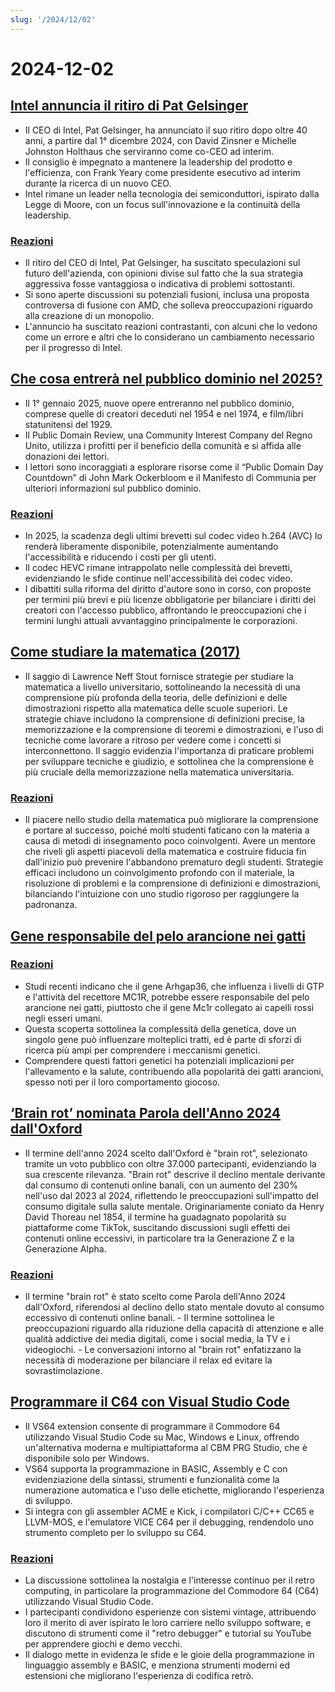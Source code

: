 ```yaml
---
slug: '/2024/12/02'
---
```


# 2024-12-02

## [Intel annuncia il ritiro di Pat Gelsinger](https://www.intel.com/content/www/us/en/newsroom/news/intel-ceo-news-dec-2024.html)

- Il CEO di Intel, Pat Gelsinger, ha annunciato il suo ritiro dopo oltre 40 anni, a partire dal 1° dicembre 2024, con David Zinsner e Michelle Johnston Holthaus che serviranno come co-CEO ad interim.
- Il consiglio è impegnato a mantenere la leadership del prodotto e l'efficienza, con Frank Yeary come presidente esecutivo ad interim durante la ricerca di un nuovo CEO.
- Intel rimane un leader nella tecnologia dei semiconduttori, ispirato dalla Legge di Moore, con un focus sull'innovazione e la continuità della leadership.

### [Reazioni](https://news.ycombinator.com/item?id=42296067)

- Il ritiro del CEO di Intel, Pat Gelsinger, ha suscitato speculazioni sul futuro dell'azienda, con opinioni divise sul fatto che la sua strategia aggressiva fosse vantaggiosa o indicativa di problemi sottostanti.
- Si sono aperte discussioni su potenziali fusioni, inclusa una proposta controversa di fusione con AMD, che solleva preoccupazioni riguardo alla creazione di un monopolio.
- L'annuncio ha suscitato reazioni contrastanti, con alcuni che lo vedono come un errore e altri che lo considerano un cambiamento necessario per il progresso di Intel.

## [Che cosa entrerà nel pubblico dominio nel 2025?](https://publicdomainreview.org/features/entering-the-public-domain/2025/)

- Il 1° gennaio 2025, nuove opere entreranno nel pubblico dominio, comprese quelle di creatori deceduti nel 1954 e nel 1974, e film/libri statunitensi del 1929.
- Il Public Domain Review, una Community Interest Company del Regno Unito, utilizza i profitti per il beneficio della comunità e si affida alle donazioni dei lettori.
- I lettori sono incoraggiati a esplorare risorse come il “Public Domain Day Countdown” di John Mark Ockerbloom e il Manifesto di Communia per ulteriori informazioni sul pubblico dominio.

### [Reazioni](https://news.ycombinator.com/item?id=42290448)

- In 2025, la scadenza degli ultimi brevetti sul codec video h.264 (AVC) lo renderà liberamente disponibile, potenzialmente aumentando l'accessibilità e riducendo i costi per gli utenti.
- Il codec HEVC rimane intrappolato nelle complessità dei brevetti, evidenziando le sfide continue nell'accessibilità dei codec video.
- I dibattiti sulla riforma del diritto d'autore sono in corso, con proposte per termini più brevi e più licenze obbligatorie per bilanciare i diritti dei creatori con l'accesso pubblico, affrontando le preoccupazioni che i termini lunghi attuali avvantaggino principalmente le corporazioni.

## [Come studiare la matematica (2017)](https://www.math.uh.edu/~dblecher/pf2.html)

- Il saggio di Lawrence Neff Stout fornisce strategie per studiare la matematica a livello universitario, sottolineando la necessità di una comprensione più profonda della teoria, delle definizioni e delle dimostrazioni rispetto alla matematica delle scuole superiori. Le strategie chiave includono la comprensione di definizioni precise, la memorizzazione e la comprensione di teoremi e dimostrazioni, e l'uso di tecniche come lavorare a ritroso per vedere come i concetti si interconnettono. Il saggio evidenzia l'importanza di praticare problemi per sviluppare tecniche e giudizio, e sottolinea che la comprensione è più cruciale della memorizzazione nella matematica universitaria.

### [Reazioni](https://news.ycombinator.com/item?id=42290996)

- Il piacere nello studio della matematica può migliorare la comprensione e portare al successo, poiché molti studenti faticano con la materia a causa di metodi di insegnamento poco coinvolgenti. Avere un mentore che riveli gli aspetti piacevoli della matematica e costruire fiducia fin dall'inizio può prevenire l'abbandono prematuro degli studenti. Strategie efficaci includono un coinvolgimento profondo con il materiale, la risoluzione di problemi e la comprensione di definizioni e dimostrazioni, bilanciando l'intuizione con uno studio rigoroso per raggiungere la padronanza.

## [Gene responsabile del pelo arancione nei gatti](https://www.science.org/content/article/gene-behind-orange-fur-cats-found-last)

### [Reazioni](https://news.ycombinator.com/item?id=42291386)

- Studi recenti indicano che il gene Arhgap36, che influenza i livelli di GTP e l'attività del recettore MC1R, potrebbe essere responsabile del pelo arancione nei gatti, piuttosto che il gene Mc1r collegato ai capelli rossi negli esseri umani.
- Questa scoperta sottolinea la complessità della genetica, dove un singolo gene può influenzare molteplici tratti, ed è parte di sforzi di ricerca più ampi per comprendere i meccanismi genetici.
- Comprendere questi fattori genetici ha potenziali implicazioni per l'allevamento e la salute, contribuendo alla popolarità dei gatti arancioni, spesso noti per il loro comportamento giocoso.

## [‘Brain rot’ nominata Parola dell'Anno 2024 dall'Oxford](https://corp.oup.com/news/brain-rot-named-oxford-word-of-the-year-2024/)

- Il termine dell'anno 2024 scelto dall'Oxford è "brain rot", selezionato tramite un voto pubblico con oltre 37.000 partecipanti, evidenziando la sua crescente rilevanza. "Brain rot" descrive il declino mentale derivante dal consumo di contenuti online banali, con un aumento del 230% nell'uso dal 2023 al 2024, riflettendo le preoccupazioni sull'impatto del consumo digitale sulla salute mentale. Originariamente coniato da Henry David Thoreau nel 1854, il termine ha guadagnato popolarità su piattaforme come TikTok, suscitando discussioni sugli effetti dei contenuti online eccessivi, in particolare tra la Generazione Z e la Generazione Alpha.

### [Reazioni](https://news.ycombinator.com/item?id=42292294)

- Il termine "brain rot" è stato scelto come Parola dell'Anno 2024 dall'Oxford, riferendosi al declino dello stato mentale dovuto al consumo eccessivo di contenuti online banali. - Il termine sottolinea le preoccupazioni riguardo alla riduzione della capacità di attenzione e alle qualità addictive dei media digitali, come i social media, la TV e i videogiochi. - Le conversazioni intorno al "brain rot" enfatizzano la necessità di moderazione per bilanciare il relax ed evitare la sovrastimolazione.

## [Programmare il C64 con Visual Studio Code](https://retrogamecoders.com/c64-visual-studio-code/)

- Il VS64 extension consente di programmare il Commodore 64 utilizzando Visual Studio Code su Mac, Windows e Linux, offrendo un'alternativa moderna e multipiattaforma al CBM PRG Studio, che è disponibile solo per Windows.
- VS64 supporta la programmazione in BASIC, Assembly e C con evidenziazione della sintassi, strumenti e funzionalità come la numerazione automatica e l'uso delle etichette, migliorando l'esperienza di sviluppo.
- Si integra con gli assembler ACME e Kick, i compilatori C/C++ CC65 e LLVM-MOS, e l'emulatore VICE C64 per il debugging, rendendolo uno strumento completo per lo sviluppo su C64.

### [Reazioni](https://news.ycombinator.com/item?id=42290861)

- La discussione sottolinea la nostalgia e l'interesse continuo per il retro computing, in particolare la programmazione del Commodore 64 (C64) utilizzando Visual Studio Code.
- I partecipanti condividono esperienze con sistemi vintage, attribuendo loro il merito di aver ispirato le loro carriere nello sviluppo software, e discutono di strumenti come il "retro debugger" e tutorial su YouTube per apprendere giochi e demo vecchi.
- Il dialogo mette in evidenza le sfide e le gioie della programmazione in linguaggio assembly e BASIC, e menziona strumenti moderni ed estensioni che migliorano l'esperienza di codifica retrò.

<head>
  <meta property="og:title" content="Intel annuncia il ritiro di Pat Gelsinger" />
  <meta property="og:type" content="website" />
  <meta property="og:image" content="https://og.cho.sh/api/og/?title=Intel%20annuncia%20il%20ritiro%20di%20Pat%20Gelsinger&subheading=luned%C3%AC%202%20dicembre%202024%3A%20Riassunto%20di%20Hacker%20News" />
</head>
